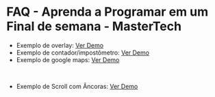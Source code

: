 <h1> FAQ - Aprenda a Programar em um Final de semana - MasterTech </h1>

<ul>
  <li>Exemplo de overlay: <a href="https://dtoloto.github.io/faq-mastertech/exemplo-overlay/"> Ver Demo <a/> </li>
  
  <li>Exemplo de contador/impostômetro: <a href="https://dtoloto.github.io/faq-mastertech/contador-impostometro/"> Ver Demo <a/> </li>
   
   <li>Exemplo de google maps: <a href="https://vagnerasilva.github.io/mapahtml/"> Ver Demo <a/> </li>
  
  <li>Exemplo de Scroll com Âncoras: <a href="https://github.com/dtoloto/faq-mastertech/tree/master/exemplo-scroll-ancora">Ver Demo</a></li>
</ul>



